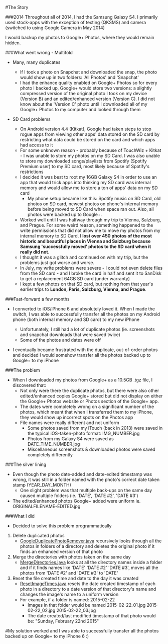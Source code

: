 #The Story

###2014
Throughout all of 2014, I had the Samsung Galaxy S4. I primarily used stock-apps with the exception of texting (QKSMS) and camera (switched to using Google Camera in May 2014)

I would backup my photos to Google+ Photos, where they would remain hidden.

###What went wrong - Multifold

+ Many, many duplicates
    - If I took a photo on Snapchat and downloaded the snap, the photo would show up in two folders: 'All Photos' and 'Snapchat'
    - I had the enhance quality enabled on Google+ Photos so for every photo I backed up, Google+ would store two versions: a slightly compressed version of the original photo I took on my device (Version B) and an edited/enhanced version (Version C). I did not know about the 'Version C' photo until I downloaded all of my Google+ Photos to my computer and looked through them

+ SD Card problems
    - On Android version 4.4 (Kitkat), Google had taken steps to stop rogue apps from viewing other apps' data stored on the SD card by restricting what data could be stored on the card and which apps had access to it
    - For some unknown reason - probably because of TouchWiz + Kitkat - I was unable to store my photos on my SD Card. I was also unable to store my downloaded songs/playlists from Spotify (Spotify Premium user) to my SD card, most likely because of Spotify's restrictions
    - I decided it was best to root my 16GB Galaxy S4 in order to use an app that would trick apps into thinking my SD card was internal memory and would allow me to store a ton of apps' data on my SD card
        + My phone setup became like this: Spotify music on SD Card, old photos on SD card, newest photos on phone's internal memory before being moved to SD Card when space ran out. Also, all photos were backed up to Google+.
    - Worked well until I was halfway through my trip to Vienna, Salzburg, and Prague. For some weird reason, something happened to the write permissions that did not allow me to move my photos from my internal memory to SD Card. **I lost over 450 photos of the most historic and beautiful places in Vienna and Salzburg because Samsung 'successfully moved' photos to the SD card when it really did not**.
    - I thought it was a glitch and continued on with my trip, but the problems just got worse and worse.
    - In July, my write problems were severe - I could not even delete files from the SD card - and I broke the card in half and sent it to SanDisk to get a replacement 64GB SD card (under warranty)
    - I kept a few photos on that SD card, but nothing from that year's earlier trips to **London, Paris, Salzburg, Vienna, and Prague**.

###Fast-forward a few months

+ I converted to iOS/iPhone 6 and absolutely loved it. When I made the switch, I was able to successfully transfer all the photos on my Android phone (both internal memory and SD card) to my new iPhone
    - Unfortunately, I still had a lot of duplicate photos (ie. screenshots and snapchat downloads that were saved twice)
    - Some of the photos and dates were off

+ I eventually became frustrated with the duplicate, out-of-order photos and decided I would somehow transfer all the photos backed up to Google+ to my iPhone

###The problem

+ When I downloaded my photos from Google+ as a 10.5GB .tgz file, I discovered that:
    - Not only were there the duplicate photos, but there were also other edited/enhanced copies Google+ stored but did not display on either the Google+ Photos website or Photos section of the Google+ app. 
    - The dates were completely wrong on a significant number of the photos, which meant that when I transferred them to my iPhone, they would show up incorrect spots on the Photos app 
    - File names were really different and not uniform
        + Some photos saved from my iTouch (back in 2013) were saved in the typical iOS-taken-photo format: IMG_NUMBER.jpg
        + Photos from my Galaxy S4 were saved as DATE_TIME_NUMBER.jpg
        + Miscellaneous screenshots & downloaded photos were saved completely differently

###The silver lining

+ Even though the photo date-added and date-edited timestamp was wrong, it was still in a folder named with the photo's correct date taken stamp (YEAR_DAY_MONTH)
    - One slight problem was that multiple back-ups on the same day caused multiple folders (ie. 'DATE', 'DATE #2', 'DATE #3')
+ The edited/enhanced photos Google+ added were uniform ie. ORIGINALFILENAME-EDITED.jpg

###What I did

+ Decided to solve this problem programmatically

1. Delete duplicated photos
    + [GoogleDuplicatePhotoRemover.java](https://github.com/dsouzarc/dotfiles/blob/master/Java/GoogleDuplicatePhotoRemover.java) recursively looks through all the photos in folders of a directory and deletes the original photo if it finds an enhanced version of that photo
2. Merge the directories with photos taken on the same day
    + [MergeDirectories.java](https://github.com/dsouzarc/dotfiles/blob/master/Java/MergeDirectories.java) looks at all the directory names inside a folder and if it finds names like 'DATE' 'DATE #2' 'DATE #3', moves all the photos from 'DATE #2' and 'DATE #3' to 'DATE'
3. Reset the file created time and date to the day it was created
    + [ResetImageTimes.java](https://github.com/dsouzarc/dotfiles/blob/master/Java/ResetImageTimes.java) resets the date created timestamp of each photo in a directory to a date version of that directory's name and changes the image's name to a uniform version
    + For example, if a folder is named: 2015-02-22
        - Images in that folder would be named 2015-02-22_01.jpg 2015-02-22_02.jpg 2015-02-22_03.jpg
        - The date created/last modified timestamp of that photo would be: "Sunday, February 22nd 2015"


#My solution worked and I was able to successfully transfer all the photos backed up on Google+ to my iPhone 6 :) 
